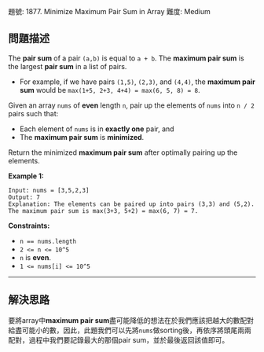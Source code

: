 題號: 1877. Minimize Maximum Pair Sum in Array
難度: Medium

## 問題描述

The **pair sum** of a pair `(a,b)` is equal to `a + b`. The **maximum pair sum** is the largest **pair sum** in a list of pairs.

- For example, if we have pairs `(1,5)`, `(2,3)`, and `(4,4)`, the **maximum pair sum** would be `max(1+5, 2+3, 4+4) = max(6, 5, 8) = 8`.

Given an array `nums` of **even** length `n`, pair up the elements of `nums` into `n / 2` pairs such that:

- Each element of `nums` is in **exactly one** pair, and
- The **maximum pair sum** is **minimized**.

Return the minimized **maximum pair sum** after optimally pairing up the elements.

**Example 1:**
```
Input: nums = [3,5,2,3]
Output: 7
Explanation: The elements can be paired up into pairs (3,3) and (5,2).
The maximum pair sum is max(3+3, 5+2) = max(6, 7) = 7.
```
**Constraints:**

- `n == nums.length`
- `2 <= n <= 10^5`
- `n` is **even**.
- `1 <= nums[i] <= 10^5`

---
## 解決思路

要將array中**maximum pair sum**盡可能降低的想法在於我們應該把越大的數配對給盡可能小的數，因此，此題我們可以先將`nums`做sorting後，再依序將頭尾兩兩配對，過程中我們要記錄最大的那個pair sum，並於最後返回該值即可。